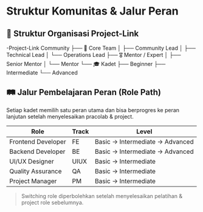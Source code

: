 # Struktur Komunitas & Jalur Peran

## 👥 Struktur Organisasi Project-Link

   -Project-Link Community
   ├── 👑 Core Team
   │ ├── Community Lead
   │ ├── Technical Lead
   │ └── Operations Lead
   ├── 🎖️ Mentor / Expert
   │ ├── Senior Mentor
   │ └── Mentor
   └── 🎓 Kadet
   ├── Beginner
   ├── Intermediate
   └── Advanced

## 🛤️ Jalur Pembelajaran Peran (Role Path)

Setiap kadet memilih satu peran utama dan bisa berprogres ke peran lanjutan setelah menyelesaikan pracolab & project.

| Role | Track | Level |
|------|-------|-------|
| Frontend Developer | FE | Basic → Intermediate → Advanced |
| Backend Developer | BE | Basic → Intermediate → Advanced |
| UI/UX Designer | UIUX | Basic → Intermediate |
| Quality Assurance | QA | Basic → Intermediate |
| Project Manager | PM | Basic → Intermediate |

> Switching role diperbolehkan setelah menyelesaikan pelatihan & project role sebelumnya.
